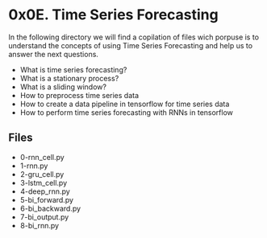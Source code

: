 # 0x0E. Time Series Forecasting

In the following directory we will find a copilation of files wich porpuse is to understand the concepts of using  Time Series Forecasting and help us to answer the next questions.
-   What is time series forecasting?
-   What is a stationary process?
-   What is a sliding window?
-   How to preprocess time series data
-   How to create a data pipeline in tensorflow for time series data
-   How to perform time series forecasting with RNNs in tensorflow

## Files
 - 0-rnn_cell.py
 - 1-rnn.py
 - 2-gru_cell.py
 - 3-lstm_cell.py
 - 4-deep_rnn.py
 - 5-bi_forward.py
 - 6-bi_backward.py
 - 7-bi_output.py
 - 8-bi_rnn.py